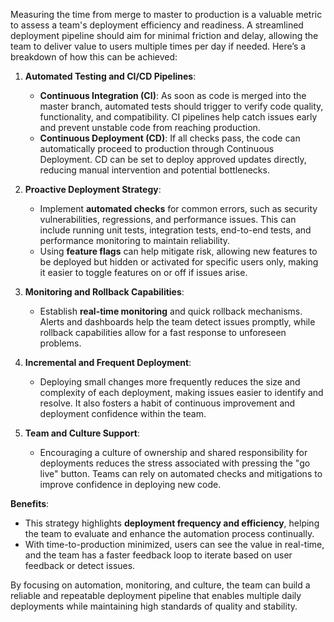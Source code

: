 Measuring the time from merge to master to production is a valuable metric to assess a team's deployment efficiency and readiness. A streamlined deployment pipeline should aim for minimal friction and delay, allowing the team to deliver value to users multiple times per day if needed. Here’s a breakdown of how this can be achieved:

1. **Automated Testing and CI/CD Pipelines**: 
   - **Continuous Integration (CI)**: As soon as code is merged into the master branch, automated tests should trigger to verify code quality, functionality, and compatibility. CI pipelines help catch issues early and prevent unstable code from reaching production.
   - **Continuous Deployment (CD)**: If all checks pass, the code can automatically proceed to production through Continuous Deployment. CD can be set to deploy approved updates directly, reducing manual intervention and potential bottlenecks.

2. **Proactive Deployment Strategy**: 
   - Implement **automated checks** for common errors, such as security vulnerabilities, regressions, and performance issues. This can include running unit tests, integration tests, end-to-end tests, and performance monitoring to maintain reliability.
   - Using **feature flags** can help mitigate risk, allowing new features to be deployed but hidden or activated for specific users only, making it easier to toggle features on or off if issues arise.

3. **Monitoring and Rollback Capabilities**:
   - Establish **real-time monitoring** and quick rollback mechanisms. Alerts and dashboards help the team detect issues promptly, while rollback capabilities allow for a fast response to unforeseen problems.

4. **Incremental and Frequent Deployment**: 
   - Deploying small changes more frequently reduces the size and complexity of each deployment, making issues easier to identify and resolve. It also fosters a habit of continuous improvement and deployment confidence within the team.

5. **Team and Culture Support**:
   - Encouraging a culture of ownership and shared responsibility for deployments reduces the stress associated with pressing the "go live" button. Teams can rely on automated checks and mitigations to improve confidence in deploying new code.

**Benefits**:
- This strategy highlights **deployment frequency and efficiency**, helping the team to evaluate and enhance the automation process continually.
- With time-to-production minimized, users can see the value in real-time, and the team has a faster feedback loop to iterate based on user feedback or detect issues. 

By focusing on automation, monitoring, and culture, the team can build a reliable and repeatable deployment pipeline that enables multiple daily deployments while maintaining high standards of quality and stability.
